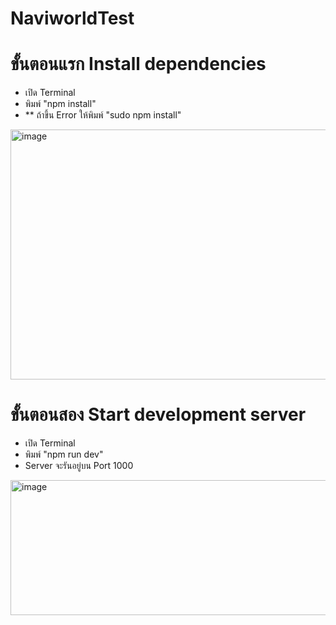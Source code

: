 # NaviworldTest

# ขั้นตอนแรก Install dependencies
- เปิด Terminal 
- พิมพ์ "npm install"
- ** ถ้าขึ้น Error ให้พิมพ์ "sudo npm install"
<img width="1022" height="400" alt="image" src="https://github.com/user-attachments/assets/a63b6c08-f441-4ce7-813b-01933ff0e597" />


# ขั้นตอนสอง Start development server
- เปิด Terminal 
- พิมพ์ "npm run dev"
- Server จะรันอยู่บน Port 1000 
<img width="1826" height="216" alt="image" src="https://github.com/user-attachments/assets/d75524f4-9c3d-42cd-9a61-ae8ff51c104b" />

